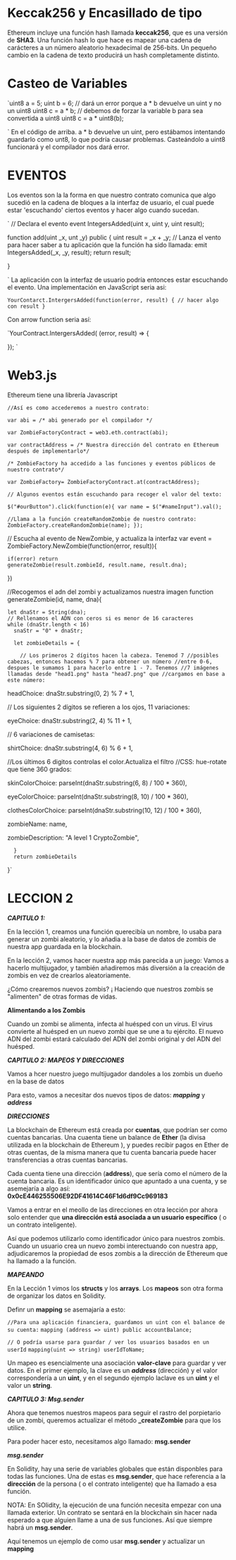 # Keccak256 y Encasillado de tipo

Ethereum incluye una función hash llamada **keccak256**, que es una versión de **SHA3**.
Una función hash lo que hace es mapear una cadena de carácteres a un número aleatorio hexadecimal de 256-bits. Un pequeño cambio en la cadena de texto producirá un hash completamente distinto.

# Casteo de Variables

`uint8 a = 5;
 uint b = 6;
 // dará un error porque a * b devuelve un uint y no un uint8
 uint8 c = a * b;
 // debemos de forzar la variable b para sea convertida a uint8
 uint8 c = a * uint8(b);

`
En el código de arriba. a * b devuelve un uint, pero estábamos intentando guardarlo como unt8, lo que podría causar problemas. Casteándolo a uint8 funcionará y el compilador nos dará error.

# EVENTOS
Los eventos son la la forma en que nuestro contrato comunica que algo sucedió en la cadena de bloques a la interfaz de usuario, el cual puede estar 'escuchando' ciertos eventos y hacer algo cuando sucedan.

` // Declara el evento
  event IntegersAdded(uint x, uint y, uint result);

  function add(uint _x, unt _y) public {
    uint result = _x + _y;
    // Lanza el vento para hacer saber a tu aplicación que la función ha sido llamada:
    emit IntegersAdded(_x, _y, result);
    return result;
  
  }
  
`
La aplicación con la interfaz de usuario podría entonces estar escuchando el evento. Una implementación en JavaScript seria asi:

` YourContarct.IntergersAdded(function(error, result) {
    // hacer algo con result
  }
`

Con arrow function seria así:

`YourContract.IntergersAdded( (error, result) => {

});
`

# Web3.js

Ethereum tiene una librería Javascript

`//Así es como accederemos a nuestro contrato:`

`var abi = /* abi generado por el compilador */`

`var ZombieFactoryContract = web3.eth.contract(abi);`

`var contractAddress = /* Nuestra dirección del contrato en Ethereum después de implementarlo*/`

`/* ZombieFactory ha accedido a las funciones y eventos públicos de nuestro contrato*/`

`var ZombieFactory= ZombieFactoryContract.at(contractAddress);`

`// Algunos eventos están escuchando para recoger el valor del texto:`

`$("#ourButton").click(function(e){
    var name = $("#nameInput").val();`

`//Llama a la función createRandomZombie de nuestro contrato:`
    `ZombieFactory.createRandomZombie(name);
});`

// Escucha al evento de NewZombie, y actualiza la interfaz
var event = ZombieFactory.NewZombie(function(error, result)){

    if(error) return
    generateZombie(result.zombieId, result.name, result.dna);
})

//Recogemos el adn del zombi y actualizamos nuestra imagen
function generateZombie(id, name, dna){

    let dnaStr = String(dna);
    // Rellenamos el ADN con ceros si es menor de 16 caracteres
    while (dnaStr.length < 16)
      snaStr = "0" + dnaStr;

      let zombieDetails = {

        // Los primeros 2 dígitos hacen la cabeza. Tenemod 7 //posibles cabezas, entonces hacemos % 7 para obtener un número //entre 0-6, despues le sumamos 1 para hacerlo entre 1 - 7. Tenemos //7 imágenes llamadas desde "head1.png" hasta "head7.png" que //cargamos en base a este número:
        
  headChoice: dnaStr.substring(0, 2) % 7 + 1,

  // Los siguientes 2 dígitos se refieren a los ojos, 11 variaciones:

  eyeChoice: dnaStr.substring(2, 4) % 11 + 1,

  // 6 variaciones de camisetas:

  shirtChoice: dnaStr.substring(4, 6) % 6 + 1,

  //Los últimos 6 digitos controlas el color.Actualiza el filtro 
  //CSS: hue-rotate que tiene 360 grados:

  skinColorChoice: parseInt(dnaStr.substring(6, 8) / 100 * 360),
  
  eyeColorChoice: parseInt(dnaStr.substring(8, 10) / 100 * 360),
  
  clothesColorChoice: parseInt(dnaStr.substring(10, 12) / 100 * 360),
  
  zombieName: name,
  
  zombieDescription: "A level 1 CryptoZombie",
  
      }
      return zombieDetails
}`

# LECCION 2

***CAPITULO 1:***

En la lección 1, creamos una función querecibía un nombre, lo usaba para generar un zombi aleatorio, y lo añadia a la base de datos de zombis de nuestra app guardada en la blockchain.

En la lección 2, vamos hacer nuestra app más parecida a un juego: Vamos a hacerlo multijugador, y también añadiremos más diversión a la creación de zombis en vez de crearlos aleatoriamente.

¿Cómo crearemos nuevos zombis? ¡ Haciendo que nuestros zombis se "alimenten" de otras formas de vidas.

**Alimentando a los Zombis**

Cuando un zombi se alimenta, infecta al huésped con un virus. El virus convierte al huésped en un nuevo zombi que se une a tu ejército. El nuevo ADN del zombi estará calculado del ADN del zombi original y del ADN del huésped.

***CAPITULO 2: MAPEOS Y DIRECCIONES***

Vamos a hcer nuestro juego multijugador dandoles a los zombis un dueño en la base de datos

Para esto, vamos a necesitar dos nuevos tipos de datos: ***mapping*** y ***address***

***DIRECCIONES***

La blockchain de Ethereum está creada por **cuentas**, que podrían ser como cuentas bancarias. Una cuaenta tiene un balance de **Ether** (la divisa utilizada en la blockchain de Ethereum ), y puedes recibir pagos en Ether de otras cuentas, de la misma manera que tu cuenta bancaria puede hacer transferencias a otras cuentas bancarias.

Cada cuenta tiene una dirección (**address**), que sería como el número de la cuenta bancaria. Es un identificador único que apuntado a una cuenta, y se asemejaría a algo así:
**0x0cE446255506E92DF41614C46F1d6df9Cc969183**

Vamos a entrar en el meollo de las direcciones en otra lección por ahora solo entender que **una dirección está asociada a un usuario específico** ( o un contrato inteligente).

Así que podemos utilizarlo como identificador único para nuestros zombis. Cuando un usuario crea un nuevo zombi interectuando con nuestra app, adjudicaremos la propiedad de esos zombis a la dirección de Ethereum que ha llamado a la función.

***MAPEANDO***

En la Lección 1 vimos los **structs** y los **arrays**. Los **mapeos** son otra forma de organizar los datos en Solidity.

Definr un **mapping** se asemajaría a esto:

`//Para una aplicación financiera, guardamos un uint con el balance de su cuenta:`
`mapping (address => uint) public accountBalance;`

`// O podría usarse para guardar / ver los usuarios basados en un userId`
`mapping(uint => string) userIdToName;`

Un mapeo es esencialmente una asociación **valor-clave** para guardar y ver datos. En el primer ejemplo, la clave es un ***address*** (dirección) y el valor correspondería a un **uint**, y en el segundo ejemplo laclave es un **uint** y el valor un **string**.

***CAPITULO 3: Msg.sender***

Ahora que tenemos nuestros mapeos para seguir el rastro del porpietario de un zombi, queremos actualizar el método **_createZombie** para que los utilice.

Para poder hacer esto, necesitamos algo llamado: **msg.sender**

***msg.sender***

En Solidity, hay una serie de variables globales que están disponbles para todas las funciones. Una de estas es **msg.sender**, que hace referencia a la **dirección** de la persona ( o el contrato inteligente) que ha llamado a esa función.

NOTA: En SOlidity, la ejecución de una función necesita empezar con una llamada exterior. Un contrato se sentará en la blockchain sin hacer nada esperado a que alguien llame a una de sus funciones. Así que siempre habrá un **msg.sender**.

Aquí tenemos un ejemplo de como usar **msg.sender** y actualizar un **mapping**